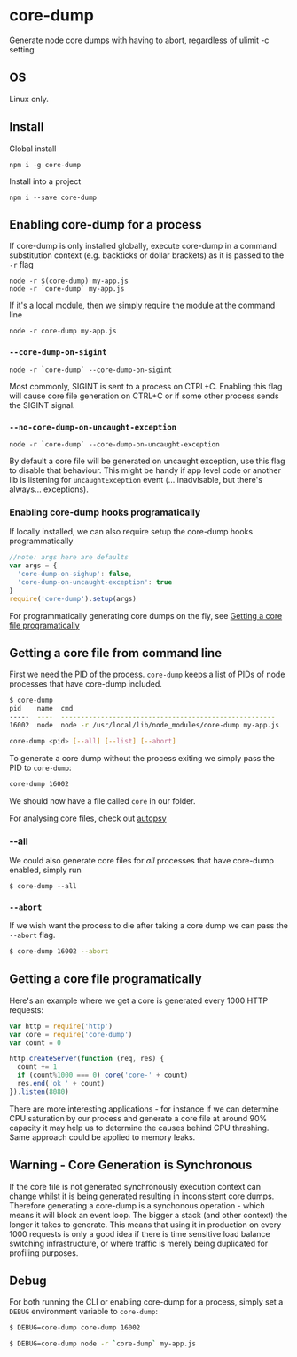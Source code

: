 # core-dump

Generate node core dumps with having to abort, regardless of ulimit -c setting

## OS

Linux only.

## Install

Global install

```
npm i -g core-dump
```

Install into a project

```
npm i --save core-dump
```

## Enabling core-dump for a process

If core-dump is only installed globally, execute core-dump
in a command substitution context (e.g. backticks or dollar brackets)
as it is passed to the `-r` flag

```
node -r $(core-dump) my-app.js
node -r `core-dump` my-app.js
```

If it's a local module, then we simply require the module at the command line

```
node -r core-dump my-app.js
```

### `--core-dump-on-sigint`

```
node -r `core-dump` --core-dump-on-sigint
```

Most commonly, SIGINT is sent to a process on CTRL+C. Enabling this flag
will cause core file generation on CTRL+C or if some other process sends
the SIGINT signal. 

### `--no-core-dump-on-uncaught-exception`

```
node -r `core-dump` --core-dump-on-uncaught-exception
```

By default a core file will be generated on uncaught exception, 
use this flag to disable that behaviour. This might be handy
if app level code or another lib is listening for
`uncaughtException` event (... inadvisable, but there's always... 
exceptions). 


### Enabling core-dump hooks programatically

If locally installed, we can also require setup the core-dump hooks
programmatically

```js
//note: args here are defaults
var args = {
  'core-dump-on-sighup': false,
  'core-dump-on-uncaught-exception': true
}
require('core-dump').setup(args)
```

For programmatically generating core dumps on the fly, see [Getting a core file programatically](#getting-a-core-file-programatically)


## Getting a core file from command line

First we need the PID of the process. `core-dump` keeps a list of 
PIDs of node processes that have core-dump included.

```sh
$ core-dump 
pid    name  cmd
-----  ----  ------------------------------------------------------
16002  node  node -r /usr/local/lib/node_modules/core-dump my-app.js

core-dump <pid> [--all] [--list] [--abort]
```

To generate a core dump without the process exiting we simply pass
the PID to `core-dump`:

```sh
core-dump 16002
```

We should now have a file called `core` in our folder. 

For analysing core files, check out [autopsy](http://npmjs.com/autopsy)

### --all

We could also generate core files for *all* processes that have
core-dump enabled, simply run

```
$ core-dump --all
```

### `--abort`

If we wish want the process to die after taking a core dump we
can pass the `--abort` flag.

```sh
$ core-dump 16002 --abort
```

## Getting a core file programatically

Here's an example where we get a core is generated every 1000 HTTP requests:

```js
var http = require('http')
var core = require('core-dump')
var count = 0

http.createServer(function (req, res) {
  count += 1
  if (count%1000 === 0) core('core-' + count)
  res.end('ok ' + count)
}).listen(8080)
```

There are more interesting applications - for instance if we can determine
CPU saturation by our process and generate a core file at around 90% capacity
it may help us to determine the causes behind CPU thrashing. Same approach
could be applied to memory leaks.

## Warning - Core Generation is Synchronous

If the core file is not generated synchronously execution context can change
whilst it is being generated resulting in inconsistent core dumps. Therefore
generating a core-dump is a synchonous operation - which means it will block
an event loop. The bigger a stack (and other context) the longer it takes
to generate. This means that using it in production on every 1000 requests
is only a good idea if there is time sensitive load balance switching infrastructure,
or where traffic is merely being duplicated for profiling purposes. 

## Debug

For both running the CLI or enabling core-dump for a process, simply set a
`DEBUG` environment variable to `core-dump`: 

```sh
$ DEBUG=core-dump core-dump 16002
```

```sh
$ DEBUG=core-dump node -r `core-dump` my-app.js
```






